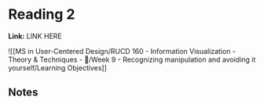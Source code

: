 # Reading 2
**Link:** LINK HERE

![[MS in User-Centered Design/RUCD 160 - Information Visualization - Theory & Techniques  - 💾/Week 9 - Recognizing manipulation and avoiding it yourself/Learning Objectives]]

## Notes

